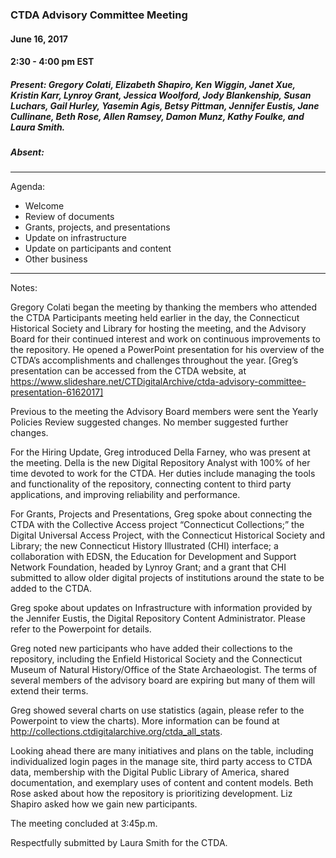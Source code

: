 ### CTDA Advisory Committee Meeting  
#### June 16, 2017  
#### 2:30 - 4:00 pm EST  

##### Present: Gregory Colati, Elizabeth Shapiro, Ken Wiggin, Janet Xue, Kristin Karr, Lynroy Grant, Jessica Woolford, Jody Blankenship, Susan Luchars, Gail Hurley, Yasemin Agis, Betsy Pittman, Jennifer Eustis, Jane Cullinane, Beth Rose, Allen Ramsey, Damon Munz, Kathy Foulke, and Laura Smith.
##### Absent:   
--- 
Agenda:  
* Welcome   
* Review of documents   
* Grants, projects, and presentations 
*  Update on infrastructure 
* Update on participants and content  
* Other business
---  
Notes:  

Gregory Colati began the meeting by thanking the members who attended the CTDA Participants meeting held earlier in the day, the Connecticut Historical Society and Library for hosting the meeting, and the Advisory Board for their continued interest and work on continuous improvements to the repository. He opened a PowerPoint presentation for his overview of the CTDA’s accomplishments and challenges throughout the year.  [Greg’s presentation can be accessed from the CTDA website, at https://www.slideshare.net/CTDigitalArchive/ctda-advisory-committee-presentation-6162017] 

Previous to the meeting the Advisory Board members were sent the Yearly Policies Review suggested changes. No member suggested further changes.

For the Hiring Update, Greg introduced Della Farney, who was present at the meeting. Della is the new Digital Repository Analyst with 100% of her time devoted to work for the CTDA. Her duties include managing the tools and functionality of the repository, connecting content to third party applications, and improving reliability and performance.

For Grants, Projects and Presentations, Greg spoke about connecting the CTDA with the Collective Access project “Connecticut Collections;” the Digital Universal Access Project, with the Connecticut Historical Society and Library; the new Connecticut History Illustrated (CHI) interface; a collaboration with EDSN, the Education for Development and Support Network Foundation, headed by Lynroy Grant; and a grant that CHI submitted to allow older digital projects of institutions around the state to be added to the CTDA.

Greg spoke about updates on Infrastructure with information provided by the Jennifer Eustis, the Digital Repository Content Administrator. Please refer to the Powerpoint for details.

Greg noted new participants who have added their collections to the repository, including the Enfield Historical Society and the Connecticut Museum of Natural History/Office of the State Archaeologist. The terms of several members of the advisory board are expiring but many of them will extend their terms.

Greg showed several charts on use statistics (again, please refer to the Powerpoint to view the charts). More information can be found at http://collections.ctdigitalarchive.org/ctda_all_stats.

Looking ahead there are many initiatives and plans on the table, including individualized login pages in the manage site, third party access to CTDA data, membership with the Digital Public Library of America, shared documentation, and exemplary uses of content and content models. Beth Rose asked about how the repository is prioritizing development. Liz Shapiro asked how we gain new participants.

The meeting concluded at 3:45p.m.

Respectfully submitted by Laura Smith for the CTDA.

